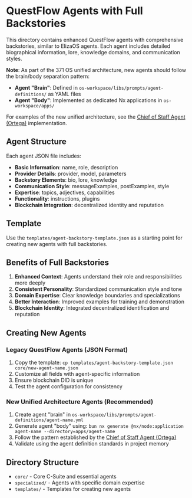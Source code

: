 # QuestFlow Agents with Full Backstories

This directory contains enhanced QuestFlow agents with comprehensive backstories, similar to ElizaOS agents. Each agent includes detailed biographical information, lore, knowledge domains, and communication styles.

**Note**: As part of the 371 OS unified architecture, new agents should follow the brain/body separation pattern:
- **Agent "Brain"**: Defined in `os-workspace/libs/prompts/agent-definitions/` as YAML files
- **Agent "Body"**: Implemented as dedicated Nx applications in `os-workspace/apps/`

For examples of the new unified architecture, see the [Chief of Staff Agent (Ortega)](../../os-workspace/apps/chief-of-staff-agent/) implementation.

## Agent Structure

Each agent JSON file includes:

- **Basic Information**: name, role, description
- **Provider Details**: provider, model, parameters
- **Backstory Elements**: bio, lore, knowledge
- **Communication Style**: messageExamples, postExamples, style
- **Expertise**: topics, adjectives, capabilities
- **Functionality**: instructions, plugins
- **Blockchain Integration**: decentralized identity and reputation

## Template

Use the `templates/agent-backstory-template.json` as a starting point for creating new agents with full backstories.

## Benefits of Full Backstories

1. **Enhanced Context**: Agents understand their role and responsibilities more deeply
2. **Consistent Personality**: Standardized communication style and tone
3. **Domain Expertise**: Clear knowledge boundaries and specializations
4. **Better Interaction**: Improved examples for training and demonstration
5. **Blockchain Identity**: Integrated decentralized identification and reputation

## Creating New Agents

### Legacy QuestFlow Agents (JSON Format)
1. Copy the template: `cp templates/agent-backstory-template.json core/new-agent-name.json`
2. Customize all fields with agent-specific information
3. Ensure blockchain DID is unique
4. Test the agent configuration for consistency

### New Unified Architecture Agents (Recommended)
1. Create agent "brain" in `os-workspace/libs/prompts/agent-definitions/agent-name.yml`
2. Generate agent "body" using: `bun nx generate @nx/node:application agent-name --directory=apps/agent-name`
3. Follow the pattern established by the [Chief of Staff Agent (Ortega)](../../os-workspace/apps/chief-of-staff-agent/)
4. Validate using the agent definition standards in project memory

## Directory Structure

- `core/` - Core C-Suite and essential agents
- `specialized/` - Agents with specific domain expertise
- `templates/` - Templates for creating new agents